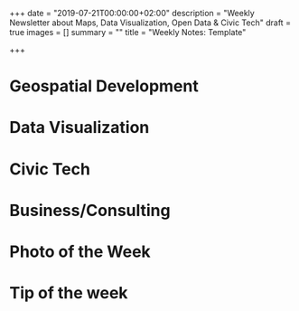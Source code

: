 +++
date = "2019-07-21T00:00:00+02:00"
description = "Weekly Newsletter about Maps, Data Visualization, Open Data & Civic Tech"
draft = true
images = []
summary = ""
title = "Weekly Notes: Template"

+++
# Geospatial Development

# Data Visualization

# Civic Tech

# Business/Consulting

# Photo of the Week

# Tip of the week

<div class="rm-area-end-of-content"></div>